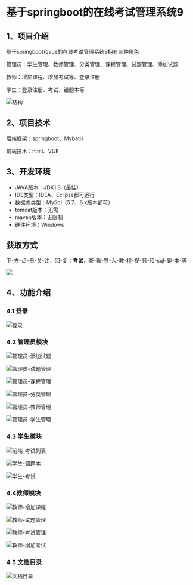 # 基于springboot的在线考试管理系统9



## 1、项目介绍

基于springboot和vue的在线考试管理系统9拥有三种角色

管理员：学生管理、教师管理、分类管理、课程管理、试题管理、添加试题

教师：增加课程、增加考试等、登录注册

学生：登录注册、考试、错题本等

![结构](https://www.codeshop.fun/Typora-Images/202402161813948.jpg)

## 2、项目技术

后端框架：springboot、Mybatis

前端技术：html、VUE

## 3、开发环境

- JAVA版本：JDK1.8（最佳）
- IDE类型：IDEA、Eclipse都可运行
- 数据库类型：MySql（5.7、8.x版本都可） 
- tomcat版本：无需
- maven版本：无限制
- 硬件环境：Windows
## 获取方式
下-方-点-击-关-注，回-复：**考试**，查-看-导-入-教-程-视-频-和-sql-脚-本-等

 ![](https://www.codeshop.fun/Typora-Images/202205281253739.png)

## 4、功能介绍

### 4.1 登录

![登录](https://www.codeshop.fun/Typora-Images/202402161815701.jpg)

### 4.2 管理员模块

![管理员-添加试题](https://www.codeshop.fun/Typora-Images/202402161815947.jpg)

![管理员-试题管理](https://www.codeshop.fun/Typora-Images/202402161815962.jpg)

![管理员-课程管理](https://www.codeshop.fun/Typora-Images/202402161815989.jpg)

![管理员-分类管理](https://www.codeshop.fun/Typora-Images/202402161815011.jpg)

![管理员-教师管理](https://www.codeshop.fun/Typora-Images/202402161815040.jpg)

![管理员-学生管理](https://www.codeshop.fun/Typora-Images/202402161815025.jpg)

### 4.3 学生模块

![前端-考试列表](https://www.codeshop.fun/Typora-Images/202402161815933.jpg)

![学生-错题本](https://www.codeshop.fun/Typora-Images/202402161815946.jpg)

![学生-考试](https://www.codeshop.fun/Typora-Images/202402161815959.jpg)

### 4.4教师模块

![教师-增加课程](https://www.codeshop.fun/Typora-Images/202402161815869.jpg)

![教师-试题管理](https://www.codeshop.fun/Typora-Images/202402161815897.jpg)

![教师-考试管理](https://www.codeshop.fun/Typora-Images/202402161815886.jpg)

![教师-增加考试](https://www.codeshop.fun/Typora-Images/202402161815908.jpg)

### 4.5 文档目录

![文档目录](https://www.codeshop.fun/Typora-Images/202402161815304.jpg)





